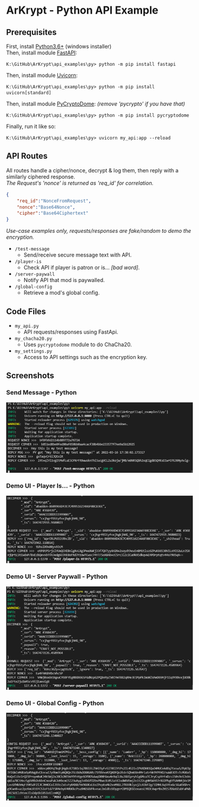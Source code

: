 # ArKrypt - Python API Example

## Prerequisites
First, install [Python3.6+](https://www.python.org/downloads/) (windows installer)  
Then, install module [FastAPI](https://fastapi.tiangolo.com/):
```
K:\GitHub\ArKrypt\api_examples\py> python -m pip install fastapi
```
Then, install module [Uvicorn](https://www.uvicorn.org/):
```
K:\GitHub\ArKrypt\api_examples\py> python -m pip install uvicorn[standard]
```
Then, install module [PyCryptoDome](https://www.pycryptodome.org/): _(remove 'pycrypto' if you have that)_
```
K:\GitHub\ArKrypt\api_examples\py> python -m pip install pycryptodome
```
Finally, run it like so:
```
K:\GitHub\ArKrypt\api_examples\py> uvicorn my_api:app --reload
```

## API Routes
All routes handle a cipher/nonce, decrypt & log them, then reply with a similarly ciphered response.  
_The Request's 'nonce' is returned as 'req_id' for correlation._
```json
{
    "req_id":"NonceFromRequest",
    "nonce":"Base64Nonce",
    "cipher":"Base64Ciphertext"
}
```
_Use-case examples only, requests/responses are fake/random to demo the encryption._
- `/test-message` 
  - Send/receive secure message text with API. 
- `/player-is` 
  - Check API if player is patron or is... _[bad word]_.
- `/server-paywall` 
  - Notify API that mod is paywalled.
- `/global-config` 
  - Retrieve a mod's global config.  

## Code Files
- `my_api.py` 
  - API requests/responses using FastApi.
- `my_chacha20.py` 
  - Uses `pycryptodome` module to do ChaCha20.
- `my_settings.py` 
  - Access to API settings such as the encryption key.

## Screenshots
### Send Message - Python
![Send Message - Python](/images/ArKrypt_SendMessageCmd_API_Python.PNG)
### Demo UI - Player Is... - Python
![Player Is... Python](/images/ArKrypt_UI_PlayerIs_API_Python.PNG)
### Demo UI - Server Paywall - Python
![Server Paywall - Python](/images/ArKrypt_UI_SvrPaywall_API_Python.PNG)
### Demo UI - Global Config - Python
![Global Config - Python](/images/ArKrypt_UI_GlobalConf_API_Python.PNG)
